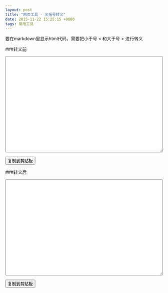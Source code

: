 ```yaml
---
layout: post
title: "网页工具 - 尖括号转义"
date: 2015-11-22 15:25:15 +0800
tags: 常用工具
---
```


要在markdown里显示html代码，需要把小于号 < 和大于号 > 进行转义

###转义前
<textarea id="text_before" class="minput" style="width:100%" rows="20"></textarea>
<button class="btn btn-primary btn-lg pagebtn" id="copy_before" data-container="body" data-toggle="manual" data-placement="right" data-content="已复制">复制到剪贴板</button>

###转义后

<textarea id="text_after" class="minput" style="width:100%" rows="20"></textarea>
<button class="btn btn-primary btn-lg pagebtn" id="copy_after" data-container="body" data-toggle="manual" data-placement="right" data-content="已复制">复制到剪贴板</button>

<script type="text/javascript" src="{{ '/assets/js/clipboard.min.js' | prepend: site.baseurl }}"></script>
<script type="text/javascript">
	$(function () {
	  $('[data-toggle="popover"]').popover()
	})

	$("#text_before").keyup(function(){
		var text = $("#text_before").val();
		var escaped_text = text.replace(/</g, '&lt;').replace(/>/g, '&gt;')
		$("#text_after").val(escaped_text)
	});
	
	$("#text_after").keyup(function(){
		var text = $("#text_after").val();
		var unescaped_text = text.replace(/&lt;/g, '<').replace(/&gt;/g, '>')
		$("#text_before").val(unescaped_text)
	});
	
	$("#copy_before").click(function(){
		var text = $("#text_before").val();
		clipboard.copy(text).then(function(){
			$('#copy_before').popover('show')
		  }, function(err){
		 });
	})
	
	$('#copy_before').on('shown.bs.popover', function() {
    	setTimeout(function() {
        	$('#copy_before').popover('hide');
    	}, 1000);
	});
	
	$("#copy_after").click(function(){
		var text = $("#text_after").val();
		clipboard.copy(text).then(function(){
			$('#copy_after').popover('show')
		  }, function(err){
		 });
	})
	
	$('#copy_after').on('shown.bs.popover', function() {
    	setTimeout(function() {
        	$('#copy_after').popover('hide');
    	}, 1000);
	});
</script>